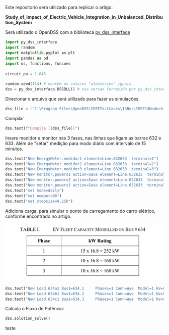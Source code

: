 Este repositorio será utilizado para replicar o artigo:

**Study_of_Impact_of_Electric_Vehicle_Integration_in_Unbalanced_Distribution_System**

Será utilizado o OpenDSS com a biblioteca [py_dss_interface](https://pypi.org/project/py-dss-interface/)



```python
import py_dss_interface
import random
import matplotlib.pyplot as plt
import pandas as pd
import os, functions, funcoes

circuit_pu = 1.045
```



```python
random.seed(114) # mantém os valores "aleatorios" iguais.
dss = py_dss_interface.DSSDLL() # usa versao fornecida por py_dss_interface 
```

Direcionar o arquivo que será utilizado para fazer as simulações.

```python
dss_file = r"C:\Program Files\OpenDSS\IEEETestCases\13Bus\IEEE13Nodeckt.dss"
```

Compilar 

```python
dss.text(f"Compile [{dss_file}]")
```

Insere medidor e monitor nas 3 fases, nas linhas que ligam as barras 632 e 633.  Além de "setar" medição para modo diário com intervalo de 15 minutos.

```python
dss.text("New EnergyMeter.medidor1 element=Line.632633  terminal=1")
dss.text("New EnergyMeter.medidor2 element=Line.632633  terminal=2")
dss.text("New EnergyMeter.medidor3 element=Line.632633  terminal=3")
dss.text("New monitor.powers1 action=Save element=Line.632633  terminal=1 ppolar=no mode=0")
dss.text("New monitor.powers2 action=Save element=Line.632633  terminal=2 ppolar=no mode=0")
dss.text("New monitor.powers3 action=Save element=Line.632633  terminal=3 ppolar=no mode=0")
dss.text("set mode=daily")
dss.text("set number=96")
dss.text("set stepsize=0.25h")
```



Adiciona carga, para simular o ponto de carregamento do carro elétrico, conforme encontrado no artigo.

![image-20231002132239715](./img/image-20231002132239715.png?raw=true)

```python
dss.text("New Load.634a1 Bus1=634.1     Phases=1 Conn=Wye  Model=1 kV=0.277  kW=252   kvar=0")
dss.text("New Load.634b1 Bus1=634.2     Phases=1 Conn=Wye  Model=1 kV=0.277  kW=168   kvar=0")
dss.text("New Load.634c1 Bus1=634.3     Phases=1 Conn=Wye  Model=1 kV=0.277  kW=168   kvar=0") 
```



Calcula o Fluxo de Potência:



```python
dss.solution_solve()
```



teste

